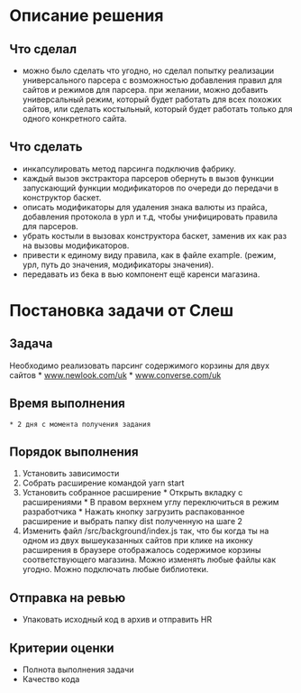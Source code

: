 # Описание решения

## Что сделал
  * можно было сделать что угодно, но сделал попытку реализации универсального
    парсера с возможностью добавления правил для сайтов и режимов для парсера.
    при желании, можно добавить универсальный режим, который будет работать для всех
    похожих сайтов, или сделать костыльный, который будет работать только для
    одного конкретного сайта.

## Что сделать
  * инкапсулировать метод парсинга подключив фабрику. 
  * каждый вызов экстрактора парсеров обернуть в вызов функции запускающий
    функции модификаторов по очереди до передачи в конструктор баскет.
  * описать модификаторы для удаления знака валюты из прайса, добавления протокола
    в урл и т.д, чтобы унифицировать правила для парсеров.
  * убрать костыли в вызовах конструктора баскет, заменив их как раз на
    вызовы модификаторов.
  * привести к единому виду правила, как в файле example.
    (режим, урл, путь до значения, модификаторы значения).
  * передавать из бека в вью компонент ещё каренси магазина.

# Постановка задачи от Слеш

## Задача
  Необходимо реализовать парсинг содержимого корзины для двух сайтов
    * www.newlook.com/uk
    * www.converse.com/uk

## Время выполнения
    * 2 дня с момента получения задания

## Порядок выполнения
  1. Установить зависимости
  2. Собрать расширение командой yarn start
  3. Установить собранное расширение 
    * Открыть вкладку с расширениями
    * В правом верхнем углу переключиться в режим разработчика
    * Нажать кнопку загрузить распакованное расширение и выбрать папку dist полученную на шаге 2
  4. Изменить файл /src/background/index.js так, что бы когда ты на одном из двух вышеуказанных сайтов
    при клике на иконку расширения в браузере отображалось содержимое корзины соответствующего магазина.
    Можно изменять любые файлы как угодно. Можно подключать любые библиотеки.

## Отправка на ревью
  * Упаковать исходный код в архив и отправить HR

## Критерии оценки
  * Полнота выполнения задачи
  * Качество кода
